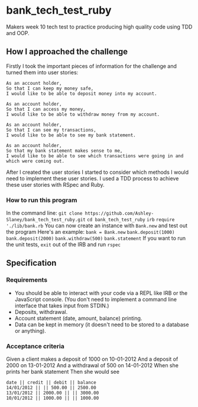 # bank_tech_test_ruby
Makers week 10 tech test to practice producing high quality code using TDD and OOP.

## How I approached the challenge
Firstly I took the important pieces of information for the challenge and turned them into user stories:

```
As an account holder,
So that I can keep my money safe,
I would like to be able to deposit money into my account.
```
```
As an account holder,
So that I can access my money,
I would like to be able to withdraw money from my account.
```
```
As an account holder,
So that I can see my transactions,
I would like to be able to see my bank statement.
```
```
As an account holder,
So that my bank statement makes sense to me,
I would like to be able to see which transactions were going in and which were coming out.
```

After I created the user stories I started to consider which methods I would need to implement these user stories. I used a TDD process to achieve these user stories with RSpec and Ruby.

### How to run this program

In the command line:
`git clone https://github.com/Ashley-Slaney/bank_tech_test_ruby.git`
`cd bank_tech_test_ruby`
`irb`
`require './lib/bank.rb`
You can now create an instance with `Bank.new` and test out the program
Here's an example:
`bank = Bank.new`
`bank.deposit(1000)`
`bank.deposit(2000)`
`bank.withdraw(500)`
`bank.statement`
If you want to run the unit tests, `exit` out of the IRB and run `rspec`

## Specification

### Requirements
- You should be able to interact with your code via a REPL like IRB or the JavaScript console. (You don't need to implement a command line interface that takes input from STDIN.)
- Deposits, withdrawal.
- Account statement (date, amount, balance) printing.
- Data can be kept in memory (it doesn't need to be stored to a database or anything).

### Acceptance criteria
Given a client makes a deposit of 1000 on 10-01-2012
And a deposit of 2000 on 13-01-2012
And a withdrawal of 500 on 14-01-2012
When she prints her bank statement
Then she would see

```
date || credit || debit || balance
14/01/2012 || || 500.00 || 2500.00
13/01/2012 || 2000.00 || || 3000.00
10/01/2012 || 1000.00 || || 1000.00
```
